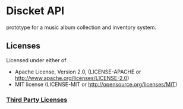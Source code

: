 # Discket API
prototype for a music album collection and inventory system.

## Licenses
Licensed under either of
- Apache License, Version 2.0, (LICENSE-APACHE or http://www.apache.org/licenses/LICENSE-2.0)
- MIT license (LICENSE-MIT or http://opensource.org/licenses/MIT)

### [Third Party Licenses](https://htmlpreview.github.io/?https://github.com/Ostoyae/discket_api/blob/main/license.html)
